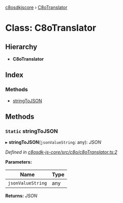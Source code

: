 [c8osdkjscore](../README.md) › [C8oTranslator](c8otranslator.md)

# Class: C8oTranslator

## Hierarchy

* **C8oTranslator**

## Index

### Methods

* [stringToJSON](c8otranslator.md#static-stringtojson)

## Methods

### `Static` stringToJSON

▸ **stringToJSON**(`jsonValueString`: any): *JSON*

*Defined in [c8osdk-js-core/src/c8o/c8oTranslator.ts:2](https://github.com/convertigo/c8osdk-angular/blob/3f9e8b7/src/c8o/c8oTranslator.ts#L2)*

**Parameters:**

Name | Type |
------ | ------ |
`jsonValueString` | any |

**Returns:** *JSON*
